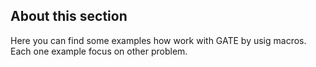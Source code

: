 About this section
------------------

Here you can find some examples how work with GATE by usig macros. Each one example focus on other problem.
